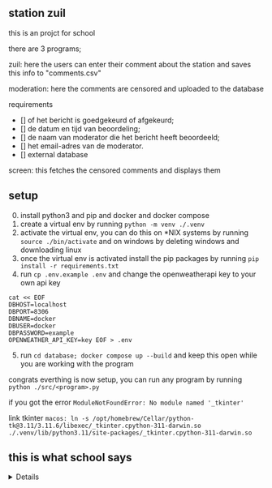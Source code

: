## station zuil
this is an projct for school

there are 3 programs;

zuil:
here the users can enter their comment about the station and saves this info to "comments.csv" 

moderation:
here the comments are censored and uploaded to the database

requirements
- [] of het bericht is goedgekeurd of afgekeurd;
- [] de datum en tijd van beoordeling;
- [] de naam van moderator die het bericht heeft beoordeeld;
- [] het email-adres van de moderator.
- [] external database

screen:
this fetches the censored comments and displays them



## setup
0. install python3 and pip and docker and docker compose
1. create a virtual env by running `python -m venv ./.venv`
2. activate the virtual env, you can do this on *NIX systems by running `source ./bin/activate` and on windows by deleting windows and downloading linux
3. once the virtual env is activated install the pip packages by running `pip install -r requirements.txt`
4. run `cp .env.example .env` and change the openweatherapi key to your own api key 
```
cat << EOF
DBHOST=localhost
DBPORT=8306
DBNAME=docker
DBUSER=docker
DBPASSWORD=example
OPENWEATHER_API_KEY=key EOF > .env
```
5. run `cd database; docker compose up --build` and keep this open while you are working with the program

congrats everthing is now setup, you can run any program by running `python ./src/<program>.py`

if you got the error 
`ModuleNotFoundError: No module named '_tkinter'`

link tkinter `
macos:
ln -s /opt/homebrew/Cellar/python-tk@3.11/3.11.6/libexec/_tkinter.cpython-311-darwin.so ./.venv/lib/python3.11/site-packages/_tkinter.cpython-311-darwin.so
`

## this is what school says
<details>
<summery>checklist</summery>

##### module 1
- [] het bericht;
- [] de datum en tijd van het bericht;
- [] de naam van de reiziger – als de reiziger geen naam invult, gebruik dan als naam ‘anoniem’;
- [] het station – deze locatie van de zuil mag in de module zelf worden vastgelegd op basis van een random choice van drie stations. De computer (jouw python computer programma) kiest dan één station uit een lijst
- [] Download lijst van minimaal drie stations en dat station wordt dan gekoppeld aan de berichten.
##### module 2

- [] of het bericht is goedgekeurd of afgekeurd;
- [] de datum en tijd van beoordeling;
- [] de naam van moderator die het bericht heeft beoordeeld;
- [] het email-adres van de moderator.

##### module 3
- [] De berichten worden getoond op chronologische volgorde van invoeren. Alleen de laatste 5 berichten worden getoond.
- [] Ook worden de beschikbare faciliteiten op het station getoond op het scherm. Het gaat hierbij om het station waar het bericht is geschreven. Een station heeft één of meer van de volgende faciliteiten: OV-fietsen, lift, toilet en P+R. De beschikbare faciliteiten staan in deze sql-tabel
- [] Download sql-tabel, deze moet je toevoegen aan je database. Je kunt eventueel gebruik maken van deze iconen
- [] Download iconen.
- [] De database staat niet meer lokaal, maar op een virtuele machine in de Azure cloud. Dit is de verbinding naar de richting CSC.
- [] Ten slotte wordt op het stationshalscherm de weersvoorspelling op de locatie van het station getoond. Het gaat hierbij om het station waar het stationshalscherm hangt. Voor het ophalen van de weersvoorspelling maak je gebruik van de OpenWeatherMap API (https://openweathermap.org/
Links to an external site.).

[ link the the casus on canvas](https://canvas.hu.nl/courses/39942/pages/project-casus-en-eisen)
[rubric](https://canvas.hu.nl/courses/39942/assignments/261532)
</details>